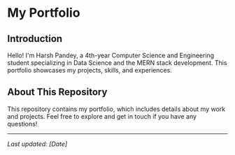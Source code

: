 # My Portfolio

## Introduction

Hello! I'm Harsh Pandey, a 4th-year Computer Science and Engineering student specializing in Data Science and the MERN stack development. This portfolio showcases my projects, skills, and experiences.

## About This Repository

This repository contains my portfolio, which includes details about my work and projects. Feel free to explore and get in touch if you have any questions!

---

*Last updated: [Date]*
